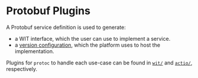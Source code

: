 # Protobuf Plugins

A Protobuf service definition is used to generate:

- a WIT interface,
  which the user can use to implement a service.
- a [version configuration](TODO),
  which the platform uses to host the implementation.

Plugins for `protoc` to handle each use-case
can be found in [`wit/`](wit/) and [`actio/`](actio/), respectively.